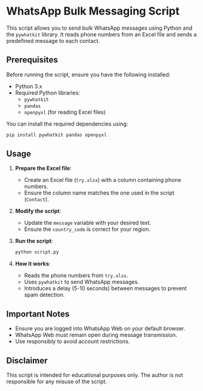 # WhatsApp Bulk Messaging Script

This script allows you to send bulk WhatsApp messages using Python and the `pywhatkit` library. It reads phone numbers from an Excel file and sends a predefined message to each contact.

## Prerequisites

Before running the script, ensure you have the following installed:

- Python 3.x
- Required Python libraries:
  - `pywhatkit`
  - `pandas`
  - `openpyxl` (for reading Excel files)

You can install the required dependencies using:

```bash
pip install pywhatkit pandas openpyxl
```

## Usage

1. **Prepare the Excel file**:
   - Create an Excel file (`try.xlsx`) with a column containing phone numbers.
   - Ensure the column name matches the one used in the script (`Contact`).

2. **Modify the script**:
   - Update the `message` variable with your desired text.
   - Ensure the `country_code` is correct for your region.

3. **Run the script**:

   ```bash
   python script.py
   ```

4. **How it works**:
   - Reads the phone numbers from `try.xlsx`.
   - Uses `pywhatkit` to send WhatsApp messages.
   - Introduces a delay (5-10 seconds) between messages to prevent spam detection.

## Important Notes

- Ensure you are logged into WhatsApp Web on your default browser.
- WhatsApp Web must remain open during message transmission.
- Use responsibly to avoid account restrictions.

## Disclaimer

This script is intended for educational purposes only. The author is not responsible for any misuse of the script.

